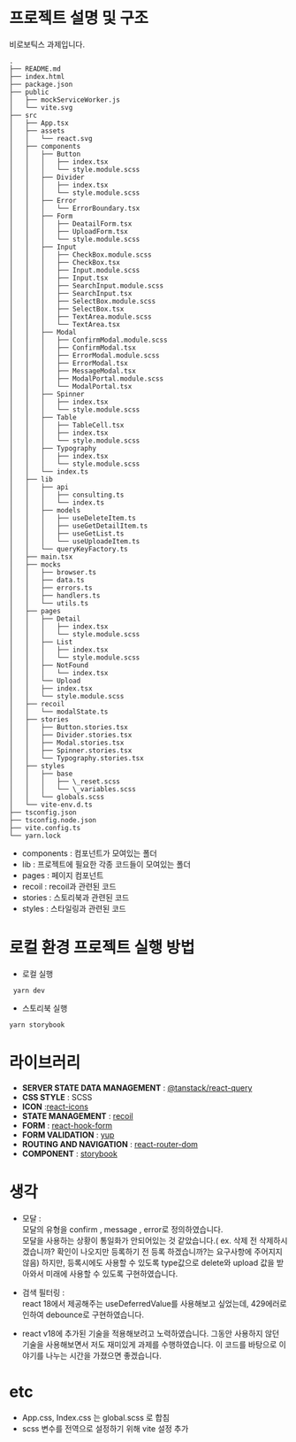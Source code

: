 # 프로젝트 설명 및 구조

비로보틱스 과제입니다.

```
.
├── README.md
├── index.html
├── package.json
├── public
│   ├── mockServiceWorker.js
│   └── vite.svg
├── src
│   ├── App.tsx
│   ├── assets
│   │   └── react.svg
│   ├── components
│   │   ├── Button
│   │   │   ├── index.tsx
│   │   │   └── style.module.scss
│   │   ├── Divider
│   │   │   ├── index.tsx
│   │   │   └── style.module.scss
│   │   ├── Error
│   │   │   └── ErrorBoundary.tsx
│   │   ├── Form
│   │   │   ├── DeatailForm.tsx
│   │   │   ├── UploadForm.tsx
│   │   │   └── style.module.scss
│   │   ├── Input
│   │   │   ├── CheckBox.module.scss
│   │   │   ├── CheckBox.tsx
│   │   │   ├── Input.module.scss
│   │   │   ├── Input.tsx
│   │   │   ├── SearchInput.module.scss
│   │   │   ├── SearchInput.tsx
│   │   │   ├── SelectBox.module.scss
│   │   │   ├── SelectBox.tsx
│   │   │   ├── TextArea.module.scss
│   │   │   └── TextArea.tsx
│   │   ├── Modal
│   │   │   ├── ConfirmModal.module.scss
│   │   │   ├── ConfirmModal.tsx
│   │   │   ├── ErrorModal.module.scss
│   │   │   ├── ErrorModal.tsx
│   │   │   ├── MessageModal.tsx
│   │   │   ├── ModalPortal.module.scss
│   │   │   └── ModalPortal.tsx
│   │   ├── Spinner
│   │   │   ├── index.tsx
│   │   │   └── style.module.scss
│   │   ├── Table
│   │   │   ├── TableCell.tsx
│   │   │   ├── index.tsx
│   │   │   └── style.module.scss
│   │   ├── Typography
│   │   │   ├── index.tsx
│   │   │   └── style.module.scss
│   │   └── index.ts
│   ├── lib
│   │   ├── api
│   │   │   ├── consulting.ts
│   │   │   └── index.ts
│   │   ├── models
│   │   │   ├── useDeleteItem.ts
│   │   │   ├── useGetDetailItem.ts
│   │   │   ├── useGetList.ts
│   │   │   └── useUploadeItem.ts
│   │   └── queryKeyFactory.ts
│   ├── main.tsx
│   ├── mocks
│   │   ├── browser.ts
│   │   ├── data.ts
│   │   ├── errors.ts
│   │   ├── handlers.ts
│   │   └── utils.ts
│   ├── pages
│   │   ├── Detail
│   │   │   ├── index.tsx
│   │   │   └── style.module.scss
│   │   ├── List
│   │   │   ├── index.tsx
│   │   │   └── style.module.scss
│   │   ├── NotFound
│   │   │   └── index.tsx
│   │   └── Upload
│   │   ├── index.tsx
│   │   └── style.module.scss
│   ├── recoil
│   │   └── modalState.ts
│   ├── stories
│   │   ├── Button.stories.tsx
│   │   ├── Divider.stories.tsx
│   │   ├── Modal.stories.tsx
│   │   ├── Spinner.stories.tsx
│   │   └── Typography.stories.tsx
│   ├── styles
│   │   ├── base
│   │   │   ├── \_reset.scss
│   │   │   └── \_variables.scss
│   │   └── globals.scss
│   └── vite-env.d.ts
├── tsconfig.json
├── tsconfig.node.json
├── vite.config.ts
└── yarn.lock
```

-   components : 컴포넌트가 모여있는 폴더
-   lib : 프로젝트에 필요한 각종 코드들이 모여있는 폴더
-   pages : 페이지 컴포넌트
-   recoil : recoil과 관련된 코드
-   stories : 스토리북과 관련된 코드
-   styles : 스타일링과 관련된 코드

# 로컬 환경 프로젝트 실행 방법

-   로컬 실행

```
 yarn dev
```

-   스토리북 실행

```
yarn storybook
```

# 라이브러리

-   **SERVER STATE DATA MANAGEMENT** : [@tanstack/react-query](https://tanstack.com/query/v4/docs/react/overview '@tanstack/react-query')
-   **CSS STYLE** : SCSS
-   **ICON** :[react-icons](https://react-icons.github.io/react-icons/ 'react-icons')
-   **STATE MANAGEMENT** : [recoil](https://recoiljs.org/ko/docs/introduction/installation 'recoil')
-   **FORM** : [react-hook-form](https://react-hook-form.com/get-started 'react-hook-form')
-   **FORM VALIDATION** : [yup](https://github.com/jquense/yup#usage 'yup')
-   **ROUTING AND NAVIGATION** : [react-router-dom](https://reactrouter.com/en/main 'react-router-dom')
-   **COMPONENT** : [storybook](https://storybook.js.org/docs/react/get-started/install/)

# 생각

-   모달 :  
    모달의 유형을 confirm , message , error로 정의하였습니다.  
    모달을 사용하는 상황이 통일화가 안되어있는 것 같았습니다.( ex. 삭제 전 삭제하시겠습니까? 확인이 나오지만 등록하기 전 등록 하겠습니까?는 요구사항에 주어지지 않음) 하지만, 등록시에도 사용할 수 있도록 type값으로 delete와 upload 값을 받아와서 미래에 사용할 수 있도록 구현하였습니다.

-   검색 필터링 :  
    react 18에서 제공해주는 useDeferredValue를 사용해보고 싶었는데, 429에러로 인하여 debounce로 구현하였습니다.

-   react v18에 추가된 기술을 적용해보려고 노력하였습니다. 그동안 사용하지 않던 기술을 사용해보면서 저도 재미있게 과제를 수행하였습니다. 이 코드를 바탕으로 이야기를 나누는 시간을 가졌으면 좋겠습니다.

# etc

-   App.css, Index.css 는 global.scss 로 합침
-   scss 변수를 전역으로 설정하기 위해 vite 설정 추가
